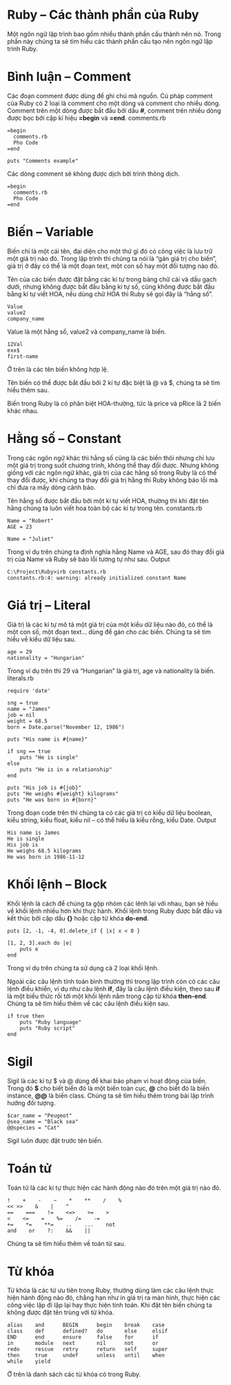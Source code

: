# Ruby – Các thành phần của Ruby

Một ngôn ngữ lập trình bao gồm nhiều thành phần cấu thành nên nó. Trong phần này chúng ta sẽ tìm hiểu các thành phần cấu tạo nên ngôn ngữ lập trình Ruby.

# Bình luận – Comment

Các đoạn comment được dùng để ghi chú mã nguồn. Cú pháp comment của Ruby có 2 loại là comment cho một dòng và comment cho nhiều dòng. Comment trên một dòng được bắt đầu bởi dấu **#**, comment trên nhiều dòng được bọc bởi cặp kí hiệu **=begin** và **=end**.
comments.rb

```
=begin
  comments.rb
  Pho Code
=end
 
puts "Comments example"
```

Các dòng comment sẽ không được dịch bởi trình thông dịch.

```
=begin
  comments.rb
  Pho Code
=end
```

# Biến – Variable

Biến chỉ là một cái tên, đại diện cho một thứ gì đó có công việc là lưu trữ một giá trị nào đó. Trong lập trình thì chúng ta nói là “gán giá trị cho biến”, giá trị ở đây có thể là một đoạn text, một con số hay một đối tượng nào đó.

Tên của các biến được đặt bằng các kí tự trong bảng chữ cái và dấu gạch dưới, nhưng không được bắt đầu bằng kí tự số, cũng không được bắt đầu bằng kí tự viết HOA, nếu dùng chữ HOA thì Ruby sẽ gọi đây là “hằng số”.

```
Value
value2
company_name
```

Value là một hằng số, value2 và company_name là biến.

```
12Val
exx$
first-name
```

Ở trên là các tên biến không hợp lệ.

Tên biến có thể được bắt đầu bởi 2 kí tự đặc biệt là @ và $, chúng ta sẽ tìm hiểu thêm sau.

Biến trong Ruby là có phân biệt HOA-thường, tức là price và pRice là 2 biến khác nhau.

# Hằng số – Constant

Trong các ngôn ngữ khác thì hằng số cũng là các biến thôi nhưng chỉ lưu một giá trị trong suốt chương trình, không thể thay đổi được. Nhưng không giống với các ngôn ngữ khác, giá trị của các hằng số trong Ruby là có thể thay đổi được, khi chúng ta thay đổi giá trị hằng thì Ruby không báo lỗi mà chỉ đưa ra mấy dòng cảnh báo.

Tên hằng số được bắt đầu bởi một kí tự viết HOA, thường thì khi đặt tên hằng chúng ta luôn viết hoa toàn bộ các kí tự trong tên.
constants.rb

```
Name = "Robert"
AGE = 23
 
Name = "Juliet"
```

Trong ví dụ trên chúng ta định nghĩa hằng Name và AGE, sau đó thay đổi giá trị của Name và Ruby sẽ báo lỗi tương tự như sau.
Output

```
C:\Project\Ruby>irb constants.rb
constants.rb:4: warning: already initialized constant Name
```

# Giá trị – Literal

Giá trị là các kí tự mô tả một giá trị của một kiểu dữ liệu nào đó, có thể là một con số, một đoạn text… dùng để gán cho các biến. Chúng ta sẽ tìm hiểu về kiểu dữ liệu sau.

```
age = 29
nationality = "Hungarian"
```

Trong ví dụ trên thì 29 và “Hungarian” là giá trị, age và nationality là biến.
literals.rb

```
require 'date'
 
sng = true
name = "James"
job = nil
weight = 68.5
born = Date.parse("November 12, 1986")
 
puts "His name is #{name}"
 
if sng == true
    puts "He is single"
else
    puts "He is in a relationship"
end
 
puts "His job is #{job}"
puts "He weighs #{weight} kilograms"
puts "He was born in #{born}"
```

Trong đoạn code trên thì chúng ta có các giá trị có kiểu dữ liệu boolean, kiểu string, kiểu float, kiểu nil – có thể hiểu là kiểu rỗng, kiểu Date.
Output

```
His name is James
He is single
His job is 
He weighs 68.5 kilograms
He was born in 1986-11-12
```

# Khối lệnh – Block

Khối lệnh là cách để chúng ta gộp nhóm các lênh lại với nhau, bạn sẽ hiểu về khối lệnh nhiều hơn khi thực hành. Khối lệnh trong Ruby được bắt đầu và kết thúc bởi cặp dấu **{}** hoặc cặp từ khóa **do-end**.

```
puts [2, -1, -4, 0].delete_if { |x| x < 0 }
     
[1, 2, 3].each do |e|
    puts e
end
```

Trong ví dụ trên chúng ta sử dụng cả 2 loại khối lệnh.

Ngoài các câu lệnh tính toán bình thường thì trong lập trình còn có các câu lệnh điều khiển, ví dụ như câu lệnh **if**, đây là câu lệnh điều kiện, theo sau **if** là một biểu thức rồi tới một khối lệnh nằm trong cặp từ khóa **then-end**. Chúng ta sẽ tìm hiểu thêm về các câu lệnh điều kiện sau.

```
if true then
    puts "Ruby language"
    puts "Ruby script"
end
```

# Sigil

Sigil là các kí tự $ và @ dùng để khai báo phạm vi hoạt động của biến. Trong đó **$** cho biết biến đó là một biến toàn cục, **@** cho biết đó là biến instance, **@@** là biến class. Chúng ta sẽ tìm hiểu thêm trong bài lập trình hướng đối tượng.

```
$car_name = "Peugeot"
@sea_name = "Black sea"
@@species = "Cat"
```

Sigil luôn được đặt trước tên biến.

# Toán tử

Toán tử là các kí tự thực hiện các hành động nào đó trên một giá trị nào đó.

```
!    +    -    ~    *    **    /    %
<< >>    &    |    ^
==    ===    !=    <=>    >=    >
<    <=    =    %=    /=    -=
+=    *=    **=    ..    ...    not
and    or    ?:    &&    || 
```

Chúng ta sẽ tìm hiểu thêm về toán tử sau.

# Từ khóa

Từ khóa là các từ ưu tiên trong Ruby, thường dùng làm các câu lệnh thực hiện hành động nào đó, chẳng hạn như in giá trị ra màn hình, thực hiện các công việc lặp đi lặp lại hay thực hiện tính toán. Khi đặt tên biến chúng ta không được đặt tên trùng với từ khóa.

```
alias    and      BEGIN      begin    break    case
class    def      defined?   do       else     elsif
END      end      ensure     false    for      if
in       module   next       nil      not      or
redo     rescue   retry      return   self     super
then     true     undef      unless   until    when
while    yield
```

Ở trên là danh sách các từ khóa có trong Ruby.
